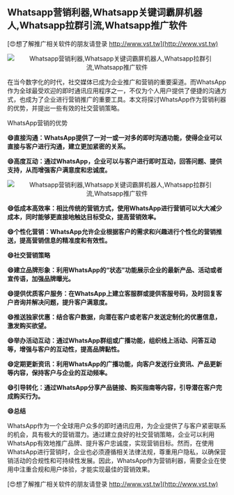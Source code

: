## **Whatsapp营销利器,Whatsapp关键词霸屏机器人,Whatsapp拉群引流,Whatsapp推广软件**

[😍想了解推广相关软件的朋友请登录 http://www.vst.tw](http://www.vst.tw)

 <center><img src="https://vst.tw/MP4/tuiguang/png/4.png" alt="Whatsapp营销利器,Whatsapp关键词霸屏机器人,Whatsapp拉群引流,Whatsapp推广软件"></center>

在当今数字化的时代，社交媒体已成为企业推广和营销的重要渠道。而WhatsApp作为全球最受欢迎的即时通讯应用程序之一，不仅为个人用户提供了便捷的沟通方式，也成为了企业进行营销推广的重要工具。本文将探讨WhatsApp作为营销利器的优势，并提出一些有效的社交营销策略。

WhatsApp营销的优势

**😄直接沟通：WhatsApp提供了一对一或一对多的即时沟通功能，使得企业可以直接与客户进行沟通，建立更加紧密的关系。**

**😄高度互动：通过WhatsApp，企业可以与客户进行即时互动，回答问题、提供支持，从而增强客户满意度和忠诚度。**

 <center><img src="https://vst.tw/MP4/tuiguang/png/2.png" alt="Whatsapp营销利器,Whatsapp关键词霸屏机器人,Whatsapp拉群引流,Whatsapp推广软件"></center>

**😄低成本高效率：相比传统的营销方式，使用WhatsApp进行营销可以大大减少成本，同时能够更直接地触达目标受众，提高营销效率。**

**😄个性化营销：WhatsApp允许企业根据客户的需求和兴趣进行个性化的营销推送，提高营销信息的精准度和有效性。**

**😄社交营销策略**

**😄建立品牌形象：利用WhatsApp的“状态”功能展示企业的最新产品、活动或者宣传语，加强品牌曝光。**

**😄提供优质客户服务：在WhatsApp上建立客服群或提供客服号码，及时回复客户咨询并解决问题，提升客户满意度。**

**😄推送独家优惠：结合客户数据，向潜在客户或老客户发送定制化的优惠信息，激发购买欲望。**

**😄举办活动互动：通过WhatsApp群组或广播功能，组织线上活动、问答互动等，增强与客户的互动性，提高品牌黏性。**

**😄定期更新资讯：利用WhatsApp的广播功能，向客户发送行业资讯、产品更新等内容，保持客户与企业的互动频率。**

**😄引导转化：通过WhatsApp分享产品链接、购买指南等内容，引导潜在客户完成购买行为。**

**😄总结**

WhatsApp作为一个全球用户众多的即时通讯应用，为企业提供了与客户紧密联系的机会，具有极大的营销潜力。通过建立良好的社交营销策略，企业可以利用WhatsApp有效地推广品牌、提升客户忠诚度，实现营销目标。然而，在使用WhatsApp进行营销时，企业也必须遵循相关法律法规，尊重用户隐私，以确保营销活动的合规性和可持续性发展。因此，WhatsApp作为营销利器，需要企业在使用中注重合规和用户体验，才能实现最佳的营销效果。

[😍想了解推广相关软件的朋友请登录 http://www.vst.tw](http://www.vst.tw)



